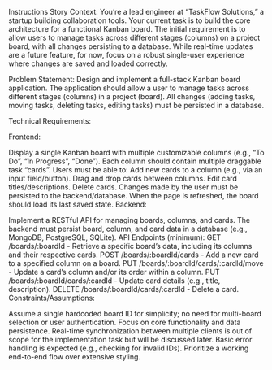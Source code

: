 
Instructions
Story Context: You’re a lead engineer at “TaskFlow Solutions,” a startup building collaboration tools. Your current task is to build the core architecture for a functional Kanban board. The initial requirement is to allow users to manage tasks across different stages (columns) on a project board, with all changes persisting to a database. While real-time updates are a future feature, for now, focus on a robust single-user experience where changes are saved and loaded correctly.

Problem Statement: Design and implement a full-stack Kanban board application. The application should allow a user to manage tasks across different stages (columns) in a project (board). All changes (adding tasks, moving tasks, deleting tasks, editing tasks) must be persisted in a database.

Technical Requirements:

Frontend:

Display a single Kanban board with multiple customizable columns (e.g., “To Do”, “In Progress”, “Done”).
Each column should contain multiple draggable task “cards”.
Users must be able to:
Add new cards to a column (e.g., via an input field/button).
Drag and drop cards between columns.
Edit card titles/descriptions.
Delete cards.
Changes made by the user must be persisted to the backend/database. When the page is refreshed, the board should load its last saved state.
Backend:

Implement a RESTful API for managing boards, columns, and cards.
The backend must persist board, column, and card data in a database (e.g., MongoDB, PostgreSQL, SQLite).
API Endpoints (minimum):
GET /boards/:boardId - Retrieve a specific board’s data, including its columns and their respective cards.
POST /boards/:boardId/cards - Add a new card to a specified column on a board.
PUT /boards/:boardId/cards/:cardId/move - Update a card’s column and/or its order within a column.
PUT /boards/:boardId/cards/:cardId - Update card details (e.g., title, description).
DELETE /boards/:boardId/cards/:cardId - Delete a card.
Constraints/Assumptions:

Assume a single hardcoded board ID for simplicity; no need for multi-board selection or user authentication.
Focus on core functionality and data persistence. Real-time synchronization between multiple clients is out of scope for the implementation task but will be discussed later.
Basic error handling is expected (e.g., checking for invalid IDs).
Prioritize a working end-to-end flow over extensive styling.